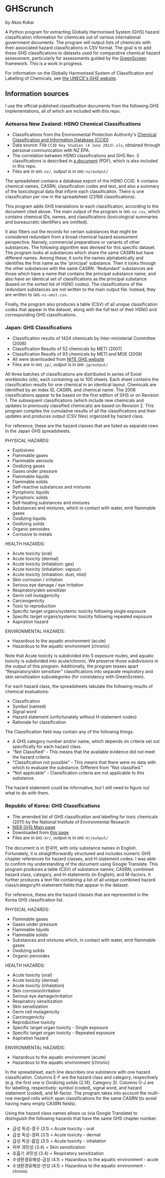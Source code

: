GHScrunch
=========

by Akos Kokai

A Python program for extracting Globally Harmonised System (GHS) hazard classification information for chemicals out of various international government documents. The program will output lists of chemicals with their associated hazard classifications in CSV format. The goal is to add these GHS classifications to datasets used for comparative chemical hazard assessment, particularly for assessments guided by the [GreenScreen](http://cleanproduction.org/Greenscreen.php) framework. This is a work in progress.

For information on the Globally Harmonised System of Classification and Labelling of Chemicals, see [the UNECE's GHS website](http://www.unece.org/trans/danger/publi/ghs/ghs_welcome_e.html).


Information sources
-------------------

I use the official published classification documents from the following GHS implementations, all of which are included with this repo.


### Aotearoa New Zealand: HSNO Chemical Classifications ###

* Classifications from the Environmental Protection Authority's [Chemical Classification and Information Database (CCID)](http://www.epa.govt.nz/search-databases/Pages/HSNO-CCID.aspx)
* Data source: File `CCID Key Studies (4 June 2013).xls`, obtained through personal communication with NZ EPA.
* The correlation between HSNO classifications and GHS Rev. 3 classifications is described in [a document](http://www.epa.govt.nz/Publications/hsnogen-ghs-nz-hazard.pdf) (PDF), which is also included in this repo.
* Files are in `GHS-nz/`, output is in `GHS-nz/output/`

The spreadsheet contains a database export of the HSNO CCID. It contains chemical names, CASRN, classification codes and text, and also a summary of the toxicological data that inform each classification. There is one classification per row in the spreadsheet (23168 classifications). 

This program adds GHS translations to each classification, according to the document cited above. The main output of the program is `GHS-nz.csv`, which contains chemical IDs, names, and classifications (toxicological summaries and bureaucratic identifiers are omitted).

It also filters out the records for certain substances that might be considered redundant from a broad chemical hazard assessment perspective. Namely, commercial preparations or variants of other substances. The following algorithm was devised for this specific dataset. The program looks at substances which share the same CASRN but have different names. Among these, it sorts the names alphabetically and identifies the first name as the 'principal' substance. Then it looks through the other substances with the same CASRN. 'Redundant' substances are those which have a name that contains the principal substance name, and also have an identical set of classifications as the principal substance (based on the sorted list of HSNO codes). The classifications of the redundant substances are not written to the main output file. Instead, they are written to `GHS-nz-omit.csv`.  

Finally, the program also produces a table (CSV) of all unique classification codes that appear in the dataset, along with the full text of their HSNO and corresponding GHS classifications.


### Japan: GHS Classifications ###

* Classification results of 1424 chemicals by Inter-ministerial Committee (2006)
* Classification Results of 52 chemicals by METI (2007)
* Classification Results of 93 chemicals by METI and MOE (2008)
* All were downloaded from [NITE GHS website](http://www.safe.nite.go.jp/english/ghs_index.html)
* Files are in `GHS-jp/`, output is in `GHS-jp/output/`

All three batches of classifications are distributed in series of Excel workbooks (xls), each containing up to 100 sheets. Each sheet contains the classification results for one chemical in an identical layout. Chemicals are identified by an index ID, CASRN, and chemical name. The 2006 classifications appear to be based on the first edition of GHS or on Revision 1. The subsequent classifications (which include new chemicals and updates to previously classified chemicals) are based on Revision 2. This program compiles the cumulative results of all the classifications and their updates and produces output (CSV files) organized by hazard class. 

For reference, these are the hazard classes that are listed as separate rows in the Japan GHS spreadsheets.

PHYSICAL HAZARDS:
* Explosives
* Flammable gases
* Flammable aerosols
* Oxidizing gases
* Gases under pressure
* Flammable liquids
* Flammable solids
* Self-reactive substances and mixtures
* Pyrophoric liquids
* Pyrophoric solids
* Self-heating substances and mixtures
* Substances and mixtures, which in contact with water, emit flammable gases
* Oxidizing liquids
* Oxidizing solids
* Organic peroxides
* Corrosive to metals

HEALTH HAZARDS:
* Acute toxicity (oral)
* Acute toxicity (dermal)
* Acute toxicity (inhalation: gas)
* Acute toxicity (inhalation: vapour)
* Acute toxicity (inhalation: dust, mist)
* Skin corrosion / irritation
* Serious eye damage / eye irritation
* Respiratory/skin sensitizer
* Germ cell mutagenicity
* Carcinogenicity
* Toxic to reproduction
* Specific target organs/systemic toxicity following single exposure
* Specific target organs/systemic toxicity following repeated exposure
* Aspiration hazard

ENVIRONMENTAL HAZARDS:
* Hazardous to the aquatic environment (acute)
* Hazardous to the aquatic environment (chronic)

Note that Acute toxicity is subdivided into 5 exposure routes, and aquatic toxicity is subdivided into acute/chronic. We preserve those subdivisions in the output of this program. Additionally, the program teases apart "Respiratory/skin sensitizer" classifications into separate respiratory and skin sensitization subcategories (for consistency with GreenScreen).

For each hazard class, the spreadsheets tabulate the following results of chemical evaluations: 
- Classification
- Symbol (named)
- Signal word
- Hazard statement (unfortunately without H-statement codes)
- Rationale for classification

The Classification field may contain any of the following things:
- A GHS category number and/or name, which depends on criteria set out specifically for each hazard class. 
- "Not Classified" - This means that the available evidence did not meet the hazard criteria.
- "Classification not possible" - This means that there were no data with which to evaluate the substance. Different from "Not classified."
- "Not applicable" - Classification criteria are not applicable to this substance.

The hazard statement could be informative, but I still need to figure out what to do with them.


### Republic of Korea: GHS Classifications ###

* The amended list of GHS classification and labelling for toxic chemicals (2011) by the National Institute of Environmental Research
* [NIER GHS Main page](http://ncis.nier.go.kr/ghs/)
* Downloaded from [this page](http://ncis.nier.go.kr/ghs/search/searchlist_view.jsp?seq=17)
* Files are in `GHS-kr/`, output is in `GHS-kr/output/`

The document is in 한국어, with only substance names in English. Fortunately, it is straightforwardly structured and includes numeric GHS chapter references for hazard classes, and H-statement codes. I was able to confirm my understanding of the document using Google Translate. This program produces a table (CSV) of substance names; CASRN; combined hazard class, category, and H-statements (in English); and M-factors. It further produces a text file containing a list of all unique combined hazard class/category/H-statement fields that appear in the dataset.

For reference, these are the hazard classes that are represented in the Korea GHS classification list.

PHYSICAL HAZARDS:
* Flammable gases
* Gases under pressure
* Flammable liquids
* Flammable solids
* Substances and mixtures which, in contact with water, emit flammable gases
* Oxidizing solids
* Organic peroxides

HEALTH HAZARDS:
* Acute toxicity (oral)
* Acute toxicity (dermal)
* Acute toxicity (inhalation)
* Skin corrosion/irritation
* Serious eye damage/irritation
* Respiratory sensitization
* Skin sensitization
* Germ cell mutagenicity
* Carcinogenicity
* Reproductive toxicity
* Specific target organ toxicity - Single exposure
* Specific target organ toxicity - Repeated exposure
* Aspiration hazard

ENVIRONMENTAL HAZARDS:
* Hazardous to the aquatic environment (acute)
* Hazardous to the aquatic environment (chronic)

In the spreadsheet, each line describes one substance with one hazard classification. Columns E-F are the hazard class and category, respectively (e.g. the first one is Oxidizing solids (2.14), Category 3). Columns G-J are for labelling, respectively: symbol (coded), signal word, and hazard statement (coded), and M-factor. The program takes into account the multi-row merged cells which span classifications for the same CASRN (to avoid having many empty CASRN fields).

Using the hazard class names allows us (via Google Translate) to distinguish the following hazards that have the same GHS chapter number:
* 급성 독성-경구 (3.1) = Acute toxicity - oral
* 급성 독성-경피 (3.1) = Acute toxicity - dermal
* 급성 독성-흡입 (3.1) = Acute toxicity - inhalation
* 피부 과민성 (3.4) = Skin sensitization
* 호흡기 과민성 (3.4) = Respiratory sensitization
* 수생환경유해성-급성 (4.1) = Hazardous to the aquatic environment - acute
* 수생환경유해성-만성 (4.1) = Hazardous to the aquatic environment - chronic

